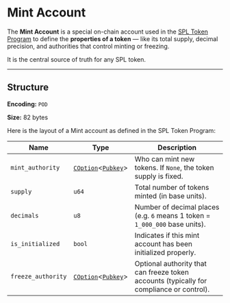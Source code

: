 # Mint Account

The **Mint Account** is a special on-chain account used in the [SPL Token Program](https://spl.solana.com/token) to define the **properties of a token** — like its total supply, decimal precision, and authorities that control minting or freezing.

It is the central source of truth for any SPL token.

---

## Structure

**Encoding:** `POD`

**Size:** 82 bytes

Here is the layout of a Mint account as defined in the SPL Token Program:

| Name              | Type                                                                                                                                           | Description                                                                              |
| ------------------ | ---------------------------------------------------------------------------------------------------------------------------------------------- | ---------------------------------------------------------------------------------------- |
| `mint_authority`   | [`COption`](https://wiki.solanagraph.com/Basic_structures/COption.md)<[`Pubkey`](https://wiki.solanagraph.com/Basic_structures/Public_key.md)> | Who can mint new tokens. If `None`, the token supply is fixed.                           |
| `supply`           | `u64`                                                                                                                                          | Total number of tokens minted (in base units).                                           |
| `decimals`         | `u8`                                                                                                                                           | Number of decimal places (e.g. `6` means 1 token = `1_000_000` base units).              |
| `is_initialized`   | `bool`                                                                                                                                         | Indicates if this mint account has been initialized properly.                            |
| `freeze_authority` | [`COption`](https://wiki.solanagraph.com/Basic_structures/COption.md)<[`Pubkey`](https://wiki.solanagraph.com/Basic_structures/Public_key.md)> | Optional authority that can freeze token accounts (typically for compliance or control). |


